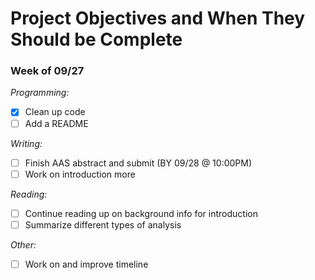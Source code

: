 # Project Objectives and When They Should be Complete

### Week of 09/27

*Programming:*
- [X] Clean up code
- [ ] Add a README

*Writing:*
- [ ] Finish AAS abstract and submit (BY 09/28 @ 10:00PM)
- [ ] Work on introduction more

*Reading:*
- [ ] Continue reading up on background info for introduction
- [ ] Summarize different types of analysis

*Other:*
- [ ] Work on and improve timeline
